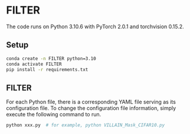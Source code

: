# FILTER
The code runs on Python 3.10.6 with PyTorch 2.0.1 and torchvision 0.15.2.
## Setup

```bash
conda create -n FILTER python=3.10
conda activate FILTER
pip install -r requirements.txt
```

## FILTER
For each Python file, there is a corresponding YAML file serving as its configuration file. To change the configuration file information, simply execute the following command to run.

```bash
python xxx.py  # for example, python VILLAIN_Mask_CIFAR10.py
```